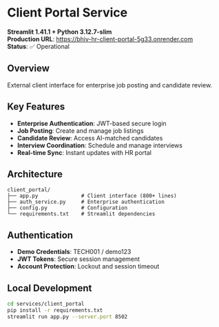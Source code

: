 # Client Portal Service

**Streamlit 1.41.1 + Python 3.12.7-slim**  
**Production URL**: https://bhiv-hr-client-portal-5g33.onrender.com  
**Status**: ✅ Operational  

## Overview

External client interface for enterprise job posting and candidate review.

## Key Features

- **Enterprise Authentication**: JWT-based secure login
- **Job Posting**: Create and manage job listings
- **Candidate Review**: Access AI-matched candidates
- **Interview Coordination**: Schedule and manage interviews
- **Real-time Sync**: Instant updates with HR portal

## Architecture

```
client_portal/
├── app.py              # Client interface (800+ lines)
├── auth_service.py     # Enterprise authentication
├── config.py           # Configuration
└── requirements.txt    # Streamlit dependencies
```

## Authentication

- **Demo Credentials**: TECH001 / demo123
- **JWT Tokens**: Secure session management
- **Account Protection**: Lockout and session timeout

## Local Development

```bash
cd services/client_portal
pip install -r requirements.txt
streamlit run app.py --server.port 8502
```